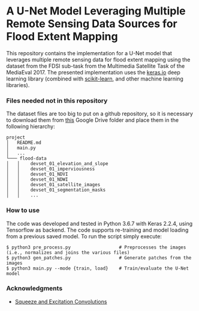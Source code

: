 # A U-Net Model Leveraging Multiple Remote Sensing Data Sources for Flood Extent Mapping

This repository contains the implementation for a U-Net model that leverages multiple remote sensing data
for flood extent mapping using the dataset from the FDSI sub-task from the Multimedia Satellite Task of the 
MediaEval 2017. The presented implementation uses the [keras.io](http://keras.io/) deep learning library 
(combined with [scikit-learn](https://scikit-learn.org/stable/), and other machine learning libraries). 

### Files needed not in this repository

The dataset files are too big to put on a github repository, so it is necessary to download them from
[this](https://drive.google.com/drive/folders/1gUzU0cNzAxlPd3czLv9GBWS1kAHrDxwA) Google Drive folder and place them in the following hierarchy:

```
project
│   README.md
│   main.py
│   ...
└─── flood-data
│   │    devset_01_elevation_and_slope
│   │    devset_01_imperviousness
│   │    devset_01_NDVI
│   │    devset_01_NDWI
│   │    devset_01_satellite_images
│   │    devset_01_segmentation_masks
│   │    ... 
```

### How to use  

The code was developed and tested in Python 3.6.7 with Keras 2.2.4, using Tensorflow as backend. 
The code supports re-training and model loading from a previous saved model. To run the script simply execute:

```console
$ python3 pre_process.py                  # Preprocesses the images (i.e., normalizes and joins the various files)
$ python3 gen_patches.py                  # Generate patches from the images
$ python3 main.py --mode {train, load}    # Train/evaluate the U-Net model
```

### Acknowledgments

- [Squeeze and Excitation Convolutions](https://github.com/titu1994/keras-squeeze-excite-network)
